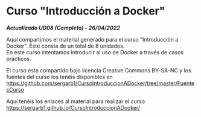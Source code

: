 # Curso "Introducción a Docker"

***Actualizado UD08 (Completo) - 26/04/2022***

Aquí compartimos el material generado para el curso "Introducción a Docker". Este consta de un total de 8 unidades.  
En este curso intentamos introducir al uso de Docker a través de casos prácticos.

El curso esta compartido bajo licencia Creative Commons BY-SA-NC y los fuentes del curso los tenéis disponibles en  
https://github.com/sergarb1/CursoIntroduccionADocker/tree/master/FuentesCurso

Aquí tenéis los enlaces al material para realizar el curso https://sergarb1.github.io/CursoIntroduccionADocker/
